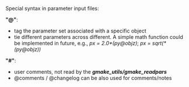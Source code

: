 Special syntax in parameter input files:

**"@"**:

+ tag the parameter set associated with a specific object
+ tie different parameters across different.
A simple math function could be implemented in future, e.g.,
*px = 2.0\*(py@objz)*; *px = sqrt(\*(py@objz))*


**"#"**:

+ user comments, not read by the ***gmake_utils/gmake_readpars***
+ @comments / @changelog can be also used for comments/notes
